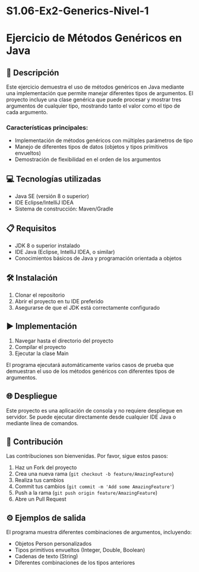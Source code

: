 # S1.06-Ex2-Generics-Nivel-1
# Ejercicio de Métodos Genéricos en Java

## 📄 Descripción
Este ejercicio demuestra el uso de métodos genéricos en Java mediante una implementación que permite manejar diferentes tipos de argumentos. El proyecto incluye una clase genérica que puede procesar y mostrar tres argumentos de cualquier tipo, mostrando tanto el valor como el tipo de cada argumento.

### Características principales:
- Implementación de métodos genéricos con múltiples parámetros de tipo
- Manejo de diferentes tipos de datos (objetos y tipos primitivos envueltos)
- Demostración de flexibilidad en el orden de los argumentos

## 💻 Tecnologías utilizadas
- Java SE (versión 8 o superior)
- IDE Eclipse/IntelliJ IDEA
- Sistema de construcción: Maven/Gradle

## 📋 Requisitos
- JDK 8 o superior instalado
- IDE Java (Eclipse, IntelliJ IDEA, o similar)
- Conocimientos básicos de Java y programación orientada a objetos

## 🛠️ Instalación
1. Clonar el repositorio
2. Abrir el proyecto en tu IDE preferido
3. Asegurarse de que el JDK está correctamente configurado

## ▶️ Implementación
1. Navegar hasta el directorio del proyecto
2. Compilar el proyecto
3. Ejecutar la clase Main

El programa ejecutará automáticamente varios casos de prueba que demuestran el uso de los métodos genéricos con diferentes tipos de argumentos.


## 🌐 Despliegue
Este proyecto es una aplicación de consola y no requiere despliegue en servidor. Se puede ejecutar directamente desde cualquier IDE Java o mediante línea de comandos.

## 🤝 Contribución
Las contribuciones son bienvenidas. Por favor, sigue estos pasos:

1. Haz un Fork del proyecto
2. Crea una nueva rama (`git checkout -b feature/AmazingFeature`)
3. Realiza tus cambios
4. Commit tus cambios (`git commit -m 'Add some AmazingFeature'`)
5. Push a la rama (`git push origin feature/AmazingFeature`)
6. Abre un Pull Request


## ⚙️ Ejemplos de salida
El programa muestra diferentes combinaciones de argumentos, incluyendo:
- Objetos Person personalizados
- Tipos primitivos envueltos (Integer, Double, Boolean)
- Cadenas de texto (String)
- Diferentes combinaciones de los tipos anteriores
